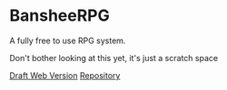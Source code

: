 

# BansheeRPG 
A fully free to use RPG system. 

Don't bother looking at this yet, it's just a scratch space

[Draft Web Version](https://www.ianhunter.ie/BansheeRPG/)
[Repository](https://github.com/ianfhunter/BansheeRPG/)
